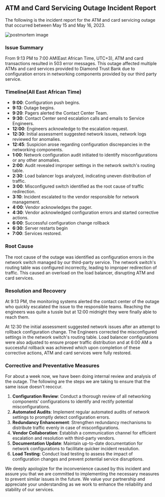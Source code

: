 ## ATM and Card Servicing Outage Incident Report
The following is the incident report for the ATM and card servicing outage that occurred between May 15 and May 16, 2023.

![postmortem image](https://www.splunk.com/content/dam/splunk-blogs/images/en_us/2022/07/incident-repsonse1.png)

### Issue Summary

From 9:13 PM to 7:00 AM(East African Time, UTC+3), ATM and card transactions resulted in 503 error messages. This outage affected multiple ATMs and card services provided to Diamond Trust Bank due to configuration errors in networking components provided by our third party service.

### Timeline(All East African Time)
* **9:00**: Configuration push begins.
* **9:13**: Outage begins.
* **9:20**: Pagers alerted the Contact Center Team.
* **9:30**: Contact Center send escalation calls and emails to Service Engineers.
* **12:00**: Engineers acknowledge to the escalation request.
* **12:30**: Initial assessment suggested network issues, network logs reviewed for anomalies.
* **12:45**: Suspicion arose regarding configuration discrepancies in the networking components.
* **1:00**: Network configuration audit initiated to identify misconfigurations or any other anomalies.
* **2:00**: Audit revealed improper settings in the network switch's routing table.
* **2:30**: Load balancer logs analyzed, indicating uneven distribution of traffic.
* **3:00**: Misconfigured switch identified as the root cause of traffic redirection.
* **3:10**: Incident escalated to the vendor responsible for network management.
* **4:00**: Vendor acknowledges the pager.
* **4:30**: Vendor acknowledged configuration errors and started corrective actions.
* **6:00**: Successful configuration change rollback
* **6:30**: Server restarts begin
* **7:00**: Services restored.

### Root Cause

The root cause of the outage was identified as configuration errors in the network switch managed by our third-party service. The network switch's routing table was configured incorrectly, leading to improper redirection of traffic. This caused an overload on the load balancer, disrupting ATM and card services.

### Resolution and Recovery

At 9:13 PM, the monitoring systems alerted the contact center of the outage who quickly escalated the issue to the responsible teams. Reaching the engineers was quite a tussle but at 12:00 midnight they were finally able to reach them.

At 12:30 the initial assessment suggested network issues after an attempt to rollback configuration change. The Engineers corrected the misconfigured settings in the network switch's routing table. Load balancer configurations were also adjusted to ensure proper traffic distribution and at 6:00 AM a successful rollback was achieved which upon completion of these corrective actions, ATM and card services were fully restored.

### Corrective and Preventative Measures

For about a week now, we have been doing internal review and analysis of the outage. The following are the steps we are taking to ensure that the same issue doesn't reoccur.

1. **Configuration Review**: Conduct a thorough review of all networking components' configurations to identify and rectify potential misconfigurations.
2. **Automated Audits**: Implement regular automated audits of network settings to promptly detect configuration errors.
3. **Redundancy Enhancement**: Strengthen redundancy mechanisms to distribute traffic evenly in case of misconfigurations.
4. **Vendor Collaboration**: Establish a communication channel for efficient escalation and resolution with third-party vendors.
5. **Documentation Update**: Maintain up-to-date documentation for network configurations to facilitate quicker incident resolution.
6. **Load Testing**: Conduct load testing to assess the impact of configuration changes and prevent potential service disruptions.

We deeply apologize for the inconvenience caused by this incident and assure you that we are committed to implementing the necessary measures to prevent similar issues in the future. We value your partnership and appreciate your understanding as we work to enhance the reliability and stability of our services.
